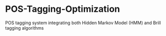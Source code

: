 # POS-Tagging-Optimization
 POS tagging system integrating both Hidden Markov Model (HMM) and Brill tagging algorithms
